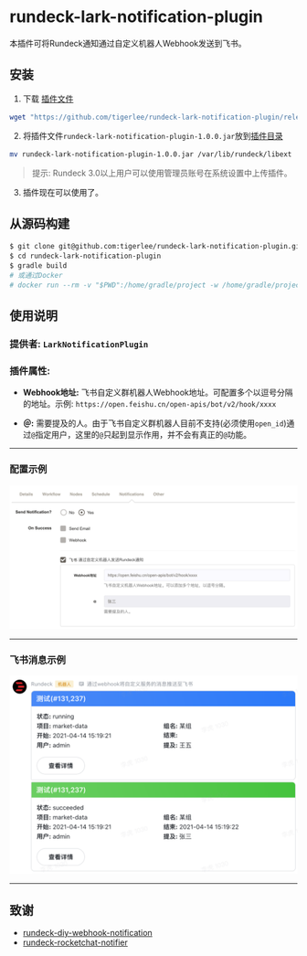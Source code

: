 # rundeck-lark-notification-plugin

本插件可将Rundeck通知通过自定义机器人Webhook发送到飞书。

## 安装

1. 下载 [插件文件](https://github.com/tigerlee/rundeck-lark-notification-plugin/releases/download/1.0.0/lark-notification-plugin-1.0.0.jar)

```sh
wget "https://github.com/tigerlee/rundeck-lark-notification-plugin/releases/download/1.0.0/lark-notification-plugin-1.0.0.jar"
```

2. 将插件文件`rundeck-lark-notification-plugin-1.0.0.jar`放到[插件目录](https://rundeck.org/docs/developer/plugin-development.html)

```sh
mv rundeck-lark-notification-plugin-1.0.0.jar /var/lib/rundeck/libext
```

> 提示: Rundeck 3.0以上用户可以使用管理员账号在系统设置中上传插件。

3. 插件现在可以使用了。

## 从源码构建

```sh
$ git clone git@github.com:tigerlee/rundeck-lark-notification-plugin.git
$ cd rundeck-lark-notification-plugin
$ gradle build
# 或通过Docker
# docker run --rm -v "$PWD":/home/gradle/project -w /home/gradle/project gradle:6.0.0-jdk8 gradle build
```
## 使用说明
### 提供者: `LarkNotificationPlugin`
### 插件属性:
 - __Webhook地址:__ 飞书自定义群机器人Webhook地址。可配置多个以逗号分隔的地址。示例: `https://open.feishu.cn/open-apis/bot/v2/hook/xxxx`  
  
 - __＠:__ 需要提及的人。由于飞书自定义群机器人目前不支持(必须使用`open_id`)通过`@`指定用户，这里的`@`只起到显示作用，并不会有真正的`@`功能。

___
### 配置示例

![picture](docs/images/configuration.png)

___
### 飞书消息示例

![picture](docs/images/lark-example.png)
___

## 致谢

* [rundeck-diy-webhook-notification](https://github.com/theque5t/rundeck-diy-webhook-notification)
* [rundeck-rocketchat-notifier](https://github.com/JSzaszvari/rundeck-rocketchat-notifier)
